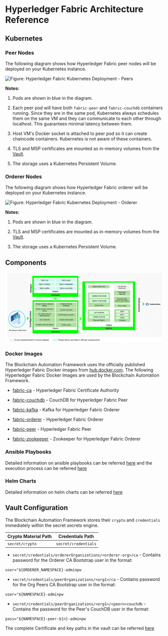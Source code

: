 # Hyperledger Fabric Architecture Reference

## Kubernetes

### Peer Nodes

The following diagram shows how Hyperledger Fabric peer nodes will be deployed on your Kubernetes instance.

![Figure: Hyperledger Fabric Kubernetes Deployment - Peers](../_static/hyperledger-fabric-kubernetes-deployment-peers.png)

  

**Notes:**

1. Pods are shown in blue in the diagram.

1. Each peer pod will have both `fabric-peer` and `fabric-couchdb` containers running. Since they are in the same pod, Kubernetes always schedules them on the same VM and they can communicate to each other through localhost. This guarantees minimal latency between them.

1. Host VM's Docker socket is attached to peer pod so it can create chaincode containers. Kubernetes is not aware of these containers.

1. TLS and MSP certificates are mounted as in-memory volumes from the [Vault](#vault-config).

1. The storage uses a Kubernetes Persistent Volume.

  

### Orderer Nodes

The following diagram shows how Hyperledger Fabric orderer will be deployed on your Kubernetes instance.

![Figure: Hyperledger Fabric Kubernetes Deployment - Orderer](../_static/hyperledger-fabric-kubernetes-deployment-orderer.png)

  

**Notes:**

1. Pods are shown in blue in the diagram.

1. TLS and MSP certificates are mounted as in-memory volumes from the [Vault](#vault-config).

1. The storage uses a Kubernetes Persistent Volume.

  

## Components

![Figure: Hyperledger Fabric Components](../../images/blockchain-automation-framework-fabric.png)

  

### Docker Images

The Blockchain Automation Framework uses the officially published Hyperledger Fabric Docker images from [hub.docker.com](https://hub.docker.com/search?q=hyperledger%2Ffabric&type=image). The following Hyperledger Fabric Docker Images are used by the Blockchain Automation Framework.

*  [fabric-ca](https://hub.docker.com/r/hyperledger/fabric-ca) - Hyperledger Fabric Certificate Authority

*  [fabric-couchdb](https://hub.docker.com/r/hyperledger/fabric-couchdb) - CouchDB for Hyperledger Fabric Peer

*  [fabric-kafka](https://hub.docker.com/r/hyperledger/fabric-kafka) - Kafka for Hyperledger Fabric Orderer

*  [fabric-orderer](https://hub.docker.com/r/hyperledger/fabric-orderer) - Hyperledger Fabric Orderer

*  [fabric-peer](https://hub.docker.com/r/hyperledger/fabric-peer) - Hyperledger Fabric Peer

*  [fabric-zookeeper](https://hub.docker.com/r/hyperledger/fabric-zookeeper) - Zookeeper for Hyperledger Fabric Orderer

  

### Ansible Playbooks
 Detailed information on ansible playbooks can be referred [here](../developer/fabric-ansible.md) and the execution process can be referred [here](../operations/setting_dlt.md)

### Helm Charts
Detailed information on helm charts can be referred [here](../developer/fabric-helmcharts.md)


<a  name="vault-config"></a>

## Vault Configuration

The Blockchain Automation Framework stores their `crypto` and `credentials` immediately within the secret secrets engine.

| Crypto Material Path | Credentials Path |
|----------------------|----------------------|
| `secret/crypto` | `secret/credentials` |

  

*  `secret/credentials/ordererOrganizations/<orderer-org>/ca` - Contains password for the Orderer CA Bootstrap user in the format:

```
user="${ORDERER_NAMESPACE}-adminpw
```

*  `secret/credentials/peerOrganizations/<org1>/ca` - Contains password for the Org Peers CA Bootstrap user in the format:

```
user="${NAMESPACE}-adminpw
```

*  `secret/credentials/peerOrganizations/<org1>/<peern>couchdb` - Contains the password for the Peer's CouchDB user in the format:

```
pass="${NAMESPACE}-peer-${n}-adminpw
```

The complete Certificate and key paths in the vault can be referred [here](certificates_path_list_fabric)